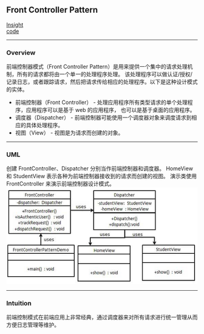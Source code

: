 ## Front Controller Pattern
[Insight](https://www.runoob.com/design-pattern/front-controller-pattern.html)  
[code](https://github.com/wan-h/BrainpowerCode/blob/master/DesignPatterns/FrontControllerPattern.py)

---
### Overview  
前端控制器模式（Front Controller Pattern）是用来提供一个集中的请求处理机制，所有的请求都将由一个单一的处理程序处理。
该处理程序可以做认证/授权/记录日志，或者跟踪请求，然后把请求传给相应的处理程序。以下是这种设计模式的实体。  

* 前端控制器（Front Controller） - 处理应用程序所有类型请求的单个处理程序，应用程序可以是基于 web 的应用程序，
也可以是基于桌面的应用程序。  
* 调度器（Dispatcher） - 前端控制器可能使用一个调度器对象来调度请求到相应的具体处理程序。  
* 视图（View） - 视图是为请求而创建的对象。

---
### UML  
创建 FrontController、Dispatcher 分别当作前端控制器和调度器。
HomeView 和 StudentView 表示各种为前端控制器接收到的请求而创建的视图。
演示类使用 FrontController 来演示前端控制器设计模式。  
![](src/UML_0.png)  

---
### Intuition  
前端控制模式在前端应用上非常经典，通过调度器来对所有请求进行统一管理从而方便日志管理等维护。